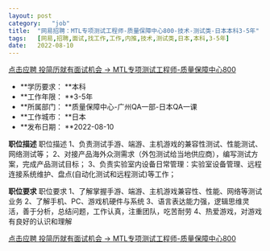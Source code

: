 ```yaml
---
layout:	post
category:	"job"
title:	"网易招聘：MTL专项测试工程师-质量保障中心800-技术-测试类-日本本科3-5年"
tags:	[网易,招聘,面试,找工作,工作,内推,技术,测试类,日本,本科,3-5年]
date:	2022-08-10
---
```


[点击应聘 投简历就有面试机会 -> MTL专项测试工程师-质量保障中心800](http://mobile.bole.netease.com/bole/boleDetail?id=42039&employeeId=346f03c3cda5f04c&key=all)



- **学历要求： **本科
- **工作年限： **3-5年
- **所属部门： **质量保障中心-广州QA一部-日本QA一课
- **工作城市： **日本
- **发布日期： **2022-08-10



**职位描述**
职位描述
1、负责测试手游、端游、主机游戏的兼容性测试、性能测试、网络测试等；
2、对接产品海外众测需求（外包测试给当地供应商），编写测试方案，完成产品测试目标；
3、负责实验室内设备日常管理：实验室设备管理、远程连接系统维护、盘点(自动化测试和远程测试)等工作；




**职位要求**
职位要求
1、了解掌握手游、端游、主机游戏兼容性、性能、网络等测试业务
2、了解手机、PC、游戏机硬件与系统
3、语言表达能力强，逻辑思维灵活，善于分析，总结问题，工作认真，注重团队，吃苦耐劳
4、热爱游戏，对游戏有良好的认识和理解





[点击应聘 投简历就有面试机会 -> MTL专项测试工程师-质量保障中心800](http://mobile.bole.netease.com/bole/boleDetail?id=42039&employeeId=346f03c3cda5f04c&key=all)